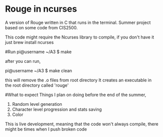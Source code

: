 # Rouge in ncurses 
A version of Rouge written in C that runs in the terminal. Summer project based on some code from CIS2500. 

This code might require the Ncurses library to compile, if you don't have it just brew install ncurses 

#Run
pi@username ~/A3 $ make

after you can run,

pi@username ~/A3 $ make clean

this will remove the .o files from root directory
It creates an executable in the root directory called 'rouge'

#What to expect 
Things I plan on doing before the end of the summer, 

1. Random level generation 
2. Character level progression and stats saving 
3. Color 


This is live development, meaning that the code won't always compile, there might be times when I push broken code

